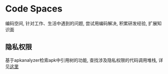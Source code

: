 # Code Spaces

编码空间, 针对工作、生活中遇到的问题, 尝试用编码解决, 积累研发经验, 扩展知识面

## 隐私权限

基于apkanalyzer检索apk中引用树的功能, 查找涉及隐私权限的代码调用堆栈, 详见[这里](../privacy-permission/README.md)
